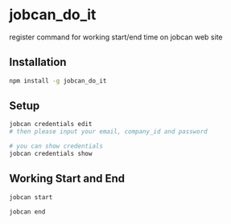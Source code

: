 # jobcan_do_it
register command for working start/end time on jobcan web site

## Installation
```bash
npm install -g jobcan_do_it
```

## Setup
```bash
jobcan credentials edit
# then please input your email, company_id and password

# you can show credentials
jobcan credentials show
```

## Working Start and End
```bash
jobcan start

jobcan end
```


